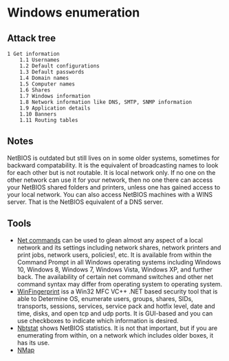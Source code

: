 # Windows enumeration

## Attack tree

```text
1 Get information
    1.1 Usernames
    1.2 Default configurations
    1.3 Default passwords
    1.4 Domain names
    1.5 Computer names
    1.6 Shares
    1.7 Windows information
    1.8 Network information like DNS, SMTP, SNMP information
    1.9 Application details
    1.10 Banners
    1.11 Routing tables
```

## Notes

NetBIOS is outdated but still lives on in some older systems, sometimes for backward compatability. It is the equivalent of broadcasting names to look for each other but is not routable. It is local network only. If no one on the other network can use it for your network, then no one there can access your NetBIOS shared folders and printers, unless one has gained access to your local network. You can also access NetBIOS machines with a WINS server. That is the NetBIOS equivalent of a DNS server.

## Tools
 
* [Net commands](https://www.computerhope.com/nethlp.htm) can be used to glean almost any aspect of a local network and its settings including network shares, network printers and print jobs, network users, policies!, etc. It is available from within the Command Prompt in all Windows operating systems including Windows 10, Windows 8, Windows 7, Windows Vista, Windows XP, and further back. The availability of certain net command switches and other net command syntax may differ from operating system to operating system. 
* [WinFingerprint](https://www.softpedia.com/get/Security/Security-Related/winfingerprint.shtml) iss a Win32 MFC VC++ .NET based security tool that is able to Determine OS, enumerate users, groups, shares, SIDs, transports, sessions, services, service pack and hotfix level, date and time, disks, and open tcp and udp ports. It is GUI-based and you can use checkboxes to indicate which information is desired. 
* [Nbtstat](https://docs.microsoft.com/en-us/windows-server/administration/windows-commands/nbtstat) shows NetBIOS statistics. It is not that important, but if you are enumerating from within, on a network which includes older boxes, it has its use.
* [NMap](https://nmap.org/)


